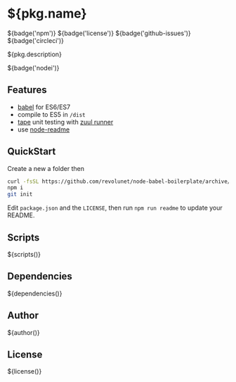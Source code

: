 # ${pkg.name}

${badge('npm')} ${badge('license')} ${badge('github-issues')} ${badge('circleci')}

${pkg.description}

${badge('nodei')}

## Features

 - [babel](http://babeljs.io) for ES6/ES7
 - compile to ES5 in `/dist`
 - [tape](https://github.com/substack/tape) unit testing with [zuul runner](https://github.com/defunctzombie/zuul)
 - use [node-readme](http://github.com/revolunet/node-readme)

## QuickStart

Create a new a folder then

```sh
curl -fsSL https://github.com/revolunet/node-babel-boilerplate/archive/master.tar.gz | tar -xz --strip-components=1 node-babel-boilerplate-master
npm i
git init
```

Edit `package.json` and the `LICENSE`, then run `npm run readme` to update your README.

## Scripts

${scripts()}

## Dependencies

${dependencies()}

## Author

${author()}

## License

${license()}

